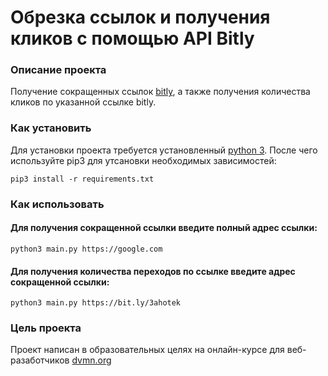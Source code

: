 # Обрезка ссылок и получения кликов с помощью API Bitly

### Описание проекта

Получение сокращенных ссылок [bitly](https://bitly.com/), а также получения количества кликов по указанной ссылке bitly.

### Как установить

Для установки проекта требуется установленный [python 3](https://www.python.org/downloads/).
После чего используйте pip3 для утсановки необходимых зависимостей:
```
pip3 install -r requirements.txt
```

### Как использовать

#### Для получения сокращенной ссылки введите полный адрес ссылки:

```
python3 main.py https://google.com 
```

#### Для получения количества переходов по ссылке введите адрес сокращенной ссылки:

```
python3 main.py https://bit.ly/3ahotek
```

### Цель проекта

Проект написан в образовательных целях на онлайн-курсе для веб-разаботчиков 
[dvmn.org](https://devman.org/)
